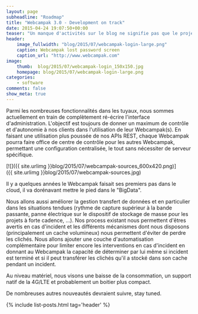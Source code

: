 ```yaml
---
layout: page
subheadline: "Roadmap"
title: "Webcampak 3.0 - Development on track"
date: 2015-04-24 19:07:50+00:00
teaser: "Un manque d'activités sur le blog ne signifie pas que le projet Webcampak est à l'arrêt, bien au contraire. La troisième version majeure du Webcampak est en préparation depuis quelques semaines et apportera son lot de nouveautés et d'améliorations."
header:
    image_fullwidth: "blog/2015/07/webcampak-login-large.png"
    caption: Webcampak lost password screen
    caption_url: "http://www.webcampak.com"
image:
    thumb:  blog/2015/07/webcampak-login_150x150.jpg
    homepage: blog/2015/07/webcampak-login-large.png
categories:
    - software
comments: false
show_meta: true
---
```

Parmi les nombreuses fonctionnalités dans les tuyaux, nous sommes actuellement en train de complètement ré-écrire l'interface d'administration. L'objectif est toujours de donner un maximum de contrôle et d'autonomie à nos clients dans l'utilisation de leur Webcampak(s). En faisant une utilisation plus poussée de nos APIs REST, chaque Webcampak pourra faire office de centre de contrôle pour les autres Webcampak, permettant une configuration centralisée, le tout sans nécessiter de serveur spécifique.

[![]({{ site.urlimg }}blog/2015/07/webcampak-sources_600x420.png)]({{ site.urlimg }}blog/2015/07/webcampak-sources.jpg)

Il y a quelques années le Webcampak faisait ses premiers pas dans le cloud, il va dorénavant mettre le pied dans le "BigData".

Nous allons aussi améliorer la gestion transfert de données et en particulier dans les situations tendues (rythme de capture supérieur à la bande passante, panne électrique sur le dispositif de stockage de masse pour les projets à forte cadence, ...). Nos process existant nous permettent d'êtres avertis en cas d'incident et les différents mécanismes dont nous disposons (principalement un cache volumineux) nous permettent d'éviter de perdre les clichés. Nous allons ajouter une couche d'automatisation complémentaire pour limiter encore les interventions en cas d'incident en donnant au Webcampak la capacité de déterminer par lui même si incident est terminé et si il peut transférer les clichés qu'il a stocké dans son cache pendant un incident.

Au niveau matériel, nous visons une baisse de la consommation, un support natif de la 4G/LTE et probablement un boitier plus compact.

De nombreuses autres nouveautés devraient suivre, stay tuned.

{% include list-posts.html tag='header' %}
